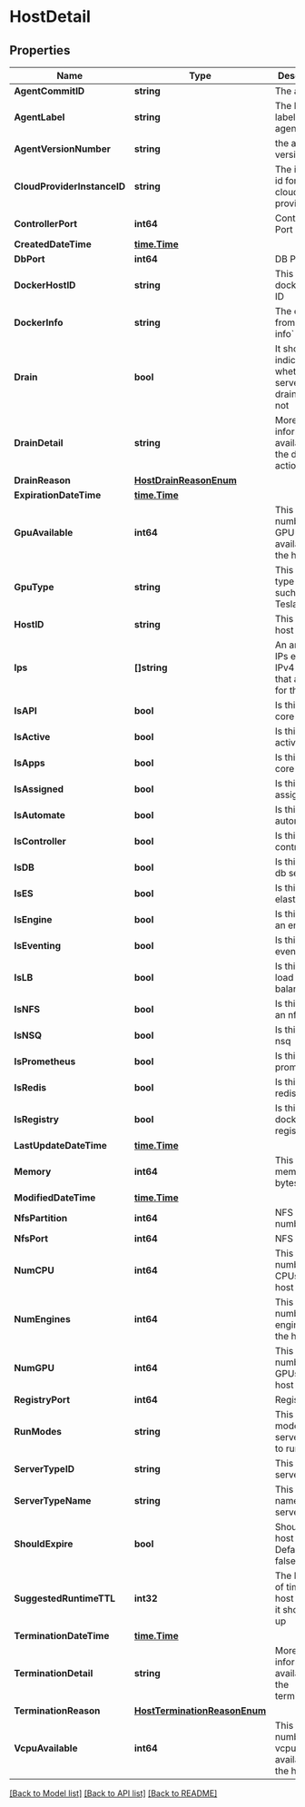 # HostDetail

## Properties

Name | Type | Description | Notes
------------ | ------------- | ------------- | -------------
**AgentCommitID** | **string** | The agent ID | [optional] 
**AgentLabel** | **string** | The build label for the agent | [optional] 
**AgentVersionNumber** | **string** | the agent version | [optional] 
**CloudProviderInstanceID** | **string** | The instance id for the cloud provider | [optional] 
**ControllerPort** | **int64** | Controller Port | [optional] 
**CreatedDateTime** | [**time.Time**](time.Time.md) |  | [optional] 
**DbPort** | **int64** | DB Port | [optional] 
**DockerHostID** | **string** | This is the docker host ID | [optional] 
**DockerInfo** | **string** | The output from &#x60;docker info&#x60; | [optional] 
**Drain** | **bool** | It should indicate whether the server is draining or not | [optional] 
**DrainDetail** | **string** | More information if available on the drain action | [optional] 
**DrainReason** | [**HostDrainReasonEnum**](HostDrainReasonEnum.md) |  | [optional] 
**ExpirationDateTime** | [**time.Time**](time.Time.md) |  | [optional] 
**GpuAvailable** | **int64** | This is the number of GPU available on the host | [optional] 
**GpuType** | **string** | This is the type of GPU such as Tesla K80 | [optional] 
**HostID** | **string** | This is the host id | [optional] 
**Ips** | **[]string** | An array of IPs either IPv4 or IPv6 that are valid for this host | [optional] 
**IsAPI** | **bool** | Is this host core api | [optional] 
**IsActive** | **bool** | Is this host active | [optional] 
**IsApps** | **bool** | Is this host core apps | [optional] 
**IsAssigned** | **bool** | Is this host assigned | [optional] 
**IsAutomate** | **bool** | Is this host automate | [optional] 
**IsController** | **bool** | Is this host a controller | [optional] 
**IsDB** | **bool** | Is this host a db server | [optional] 
**IsES** | **bool** | Is this host elasticsearch | [optional] 
**IsEngine** | **bool** | Is this host an engine | [optional] 
**IsEventing** | **bool** | Is this host eventing | [optional] 
**IsLB** | **bool** | Is this host load balancer | [optional] 
**IsNFS** | **bool** | Is this host an nfs server | [optional] 
**IsNSQ** | **bool** | Is this host nsq | [optional] 
**IsPrometheus** | **bool** | Is this host prometheus | [optional] 
**IsRedis** | **bool** | Is this host redis | [optional] 
**IsRegistry** | **bool** | Is this host a docker registry | [optional] 
**LastUpdateDateTime** | [**time.Time**](time.Time.md) |  | [optional] 
**Memory** | **int64** | This is the memory in bytes | [optional] 
**ModifiedDateTime** | [**time.Time**](time.Time.md) |  | [optional] 
**NfsPartition** | **int64** | NFS Partition number | [optional] 
**NfsPort** | **int64** | NFS Port | [optional] 
**NumCPU** | **int64** | This is the number of CPUs on the host | [optional] 
**NumEngines** | **int64** | This is the number of engines on the host | [optional] 
**NumGPU** | **int64** | This is the number of GPUs on the host | [optional] 
**RegistryPort** | **int64** | Registry Port | [optional] 
**RunModes** | **string** | This is the mode of server type to run | [optional] 
**ServerTypeID** | **string** | This is the server type | [optional] 
**ServerTypeName** | **string** | This is the name of server type | [optional] 
**ShouldExpire** | **bool** | Should this host expire.  Default to false. | [optional] 
**SuggestedRuntimeTTL** | **int32** | The length of time this host suggest it should be up | [optional] 
**TerminationDateTime** | [**time.Time**](time.Time.md) |  | [optional] 
**TerminationDetail** | **string** | More information if available on the termination | [optional] 
**TerminationReason** | [**HostTerminationReasonEnum**](HostTerminationReasonEnum.md) |  | [optional] 
**VcpuAvailable** | **int64** | This is the number of vcpu availables on the host | [optional] 

[[Back to Model list]](../README.md#documentation-for-models) [[Back to API list]](../README.md#documentation-for-api-endpoints) [[Back to README]](../README.md)


